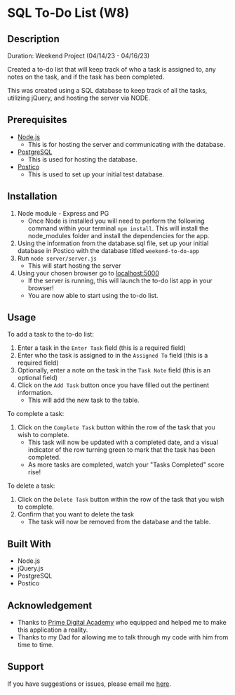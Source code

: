 # SQL To-Do List (W8)


## Description
Duration: Weekend Project (04/14/23 - 04/16/23)

Created a to-do list that will keep track of who a task is assigned to, any notes on the task, and if the task has been completed.

This was created using a SQL database to keep track of all the tasks, utilizing jQuery, and hosting the server via NODE.

## Prerequisites

- [Node.js](https://nodejs.org/en/)
    - This is for hosting the server and communicating with the database.
- [PostgreSQL](https://www.postgresql.org/)
    - This is used for hosting the database.
- [Postico](https://eggerapps.at/postico/v1.php)
    - This is used to set up your initial test database.

## Installation

1. Node module - Express and PG
    - Once Node is installed you will need to perform the following command within your terminal `npm install`. This will install the node_modules folder and install the dependencies for the app.
2. Using the information from the database.sql file, set up your initial database in Postico with the database titled `weekend-to-do-app`
3. Run `node server/server.js`
    - This will start hosting the server
4. Using your chosen browser go to [localhost:5000](http://localhost:5000/)
    - If the server is running, this will launch the to-do list app in your browser!
    - You are now able to start using the to-do list.

## Usage
To add a task to the to-do list:
1. Enter a task in the `Enter Task` field (this is a required field)
2. Enter who the task is assigned to in the `Assigned To` field (this is a required field)
3. Optionally, enter a note on the task in the `Task Note` field (this is an optional field)
4. Click on the `Add Task` button once you have filled out the pertinent information.
    - This will add the new task to the table.

To complete a task:
1. Click on the `Complete Task` button within the row of the task that you wish to complete.
    - This task will now be updated with a completed date, and a visual indicator of the row turning green to mark that the task has been completed.
    - As more tasks are completed, watch your "Tasks Completed" score rise!

To delete a task:
1. Click on the `Delete Task` button within the row of the task that you wish to complete.
2. Confirm that you want to delete the task
    - The task will now be removed from the database and the table.

## Built With
- Node.js
- jQuery.js
- PostgreSQL
- Postico

## Acknowledgement
- Thanks to [Prime Digital Academy](www.primeacademy.io) who equipped and helped me to make this application a reality.
- Thanks to my Dad for allowing me to talk through my code with him from time to time.

## Support
If you have suggestions or issues, please email me [here](mailto:joshua.engebretson@gmail.com).
